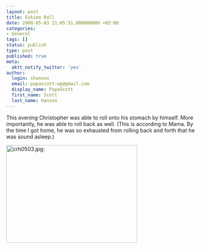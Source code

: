 ```yaml
---
layout: post
title: Eskimo Roll
date: 2000-05-03 21:05:51.000000000 +02:00
categories:
- General
tags: []
status: publish
type: post
published: true
meta:
  aktt_notify_twitter: 'yes'
author:
  login: shanson
  email: papascott-wp@gmail.com
  display_name: PapaScott
  first_name: Scott
  last_name: Hanson
---
```

<p>This evening Christopher was able to roll onto his stomach by himself. More importantly, he was able to roll back as well. (This is according to Mama. By the time I got home, he was so exhausted from rolling back and forth that he was sound asleep.)</p>
<p><img src="http://www.papascott.de/wordpress/wp-content/uploads/2000/05/20000503015.jpg" height="262" width="350" border="0" alt="crh0503.jpg: " /></p>
